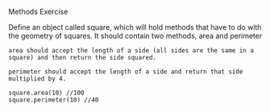 Methods Exercise

Define an object called square, which will hold methods that have to do with the geometry of squares. It should contain two methods, area and perimeter 

    area should accept the length of a side (all sides are the same in a square) and then return the side squared. 

    perimeter should accept the length of a side and return that side multiplied by 4. 

    square.area(10) //100
    square.perimeter(10) //40
